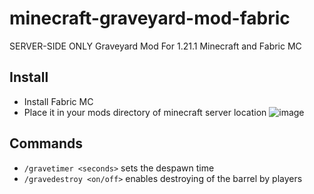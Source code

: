 # minecraft-graveyard-mod-fabric
SERVER-SIDE ONLY Graveyard Mod For 1.21.1 Minecraft and Fabric MC

## Install
- Install Fabric MC
- Place it in your mods directory of minecraft server location
![image](https://github.com/user-attachments/assets/178fe870-83bc-4612-9baf-a8444a7374a8)


## Commands

- `/gravetimer <seconds>` sets the despawn time
- `/gravedestroy <on/off>` enables destroying of the barrel by players

